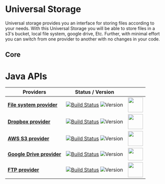 # Universal Storage
Universal storage provides you an interface for storing files according to your needs. With this Universal Storage you will be able to store files in a s3's bucket, local file system, google drive, Etc.  Further, with minimal effort you can switch from one provider to another with no changes in your code.

## Core

# Java APIs

Providers                                                                               | Status / Version               |      |
--------------------------------------------------------------------------------------- | -------------------------------|------|
**[File system provider](https://github.com/egomezr/universal_storage_java_fs_api)** | [![Build Status](https://travis-ci.org/dynamicloud/universal_storage_java_fs_api.svg?branch=master)](https://travis-ci.org/dynamicloud/universal_storage_java_fs_api) ![Version](https://img.shields.io/badge/api-v1.0.0-brightgreen.svg) | <img src="https://image.flaticon.com/icons/png/128/148/148953.png" alt="" width=48px height=48px/> |
**[Dropbox provider](https://github.com/egomezr/universal_storage_java_dropbox_api)** | [![Build Status](https://travis-ci.org/dynamicloud/universal_storage_java_dropbox_api.svg?branch=master)](https://travis-ci.org/dynamicloud/universal_storage_java_dropbox_api) ![Version](https://img.shields.io/badge/api-v1.0.0-brightgreen.svg) | <img src="http://www.iconninja.com/files/542/37/240/ubercons-social-socialpack-dropbox-icon.png" alt="" width=48px height=48px/> |
**[AWS S3 provider](https://github.com/egomezr/universal_storage_java_s3_api)** | [![Build Status](https://travis-ci.org/dynamicloud/universal_storage_java_s3_api.svg?branch=master)](https://travis-ci.org/dynamicloud/universal_storage_java_s3_api) ![Version](https://img.shields.io/badge/api-v1.0.0-brightgreen.svg) | <img src="https://cdn.zapier.com/storage/services/148f220f00f8765bf6ddb97266727c33.128x128.png" alt="" width=48px height=48px/> |
**[Google Drive provider](https://github.com/egomezr/universal_storage_java_gd_api/)** | [![Build Status](https://travis-ci.org/dynamicloud/universal_storage_java_gd_api.svg?branch=master)](https://travis-ci.org/dynamicloud/universal_storage_java_gd_api) ![Version](https://img.shields.io/badge/api-v1.0.0-brightgreen.svg) | <img src="https://www.google.com/drive/static/images/drive/logo-drive.png" alt="" width=48px height=40px/> |
**[FTP provider](https://github.com/egomezr/universal_storage_java_ftp_api/)** | [![Build Status](https://travis-ci.org/dynamicloud/universal_storage_java_ftp_api.svg?branch=master)](https://travis-ci.org/dynamicloud/universal_storage_java_ftp_api) ![Version](https://img.shields.io/badge/api-v1.0.0-brightgreen.svg) | <img src="http://www.apptuts.com.br/wp-content/uploads/2012/08/filezilla.png" alt="" width=48px height=48px/> |

